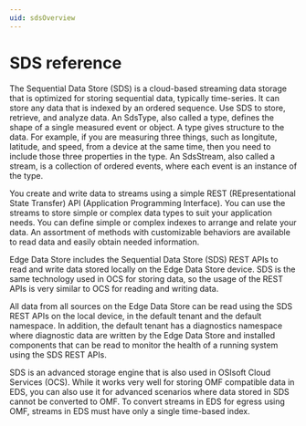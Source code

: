 ```yaml
---
uid: sdsOverview
---
```


# SDS reference

The Sequential Data Store (SDS) is a cloud-based streaming data storage that is optimized for storing sequential data, typically time-series. It can store any data that is indexed by an ordered sequence. Use SDS to store, retrieve, and analyze data. An SdsType, also called a type, defines the shape of a single measured event or object. A type gives structure to the data. For example, if you are measuring three things, such as longitute, latitude, and speed, from a device at the same time, then you need to include those three properties in the type. An SdsStream, also called a stream, is a collection of ordered events, where each event is an instance of the type. 

You create and write data to streams using a simple REST (REpresentational State Transfer) API (Application Programming Interface). You can use the streams to store simple or complex data types to suit your application needs. You can define simple or complex indexes to arrange and relate your data. An assortment of methods with customizable behaviors are available to read data and easily obtain needed information.

Edge Data Store includes the Sequential Data Store (SDS) REST APIs to read and write data stored locally on the Edge Data Store device. SDS is the same technology used in OCS for storing data, so the usage of the REST APIs is very similar to OCS for reading and writing data.

All data from all sources on the Edge Data Store can be read using the SDS REST APIs on the local device, in the default tenant and the default namespace. In addition, the default tenant has a diagnostics namespace where diagnostic data are written by the Edge Data Store and installed components that can be read to monitor the health of a running system using the SDS REST APIs.

SDS is an advanced storage engine that is also used in OSIsoft Cloud Services (OCS). While it works very well for storing OMF compatible data in EDS, you can also use it for advanced scenarios where data stored in SDS cannot be converted to OMF. To convert streams in EDS for egress using OMF, streams in EDS must have only a single time-based index.
